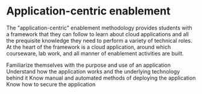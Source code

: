 # Application-centric enablement

The "application-centric" enablement methodology provides students with a framework that they can follow to learn about cloud applications and all the prequisite knowledge they need to perform a variety of technical roles. At the heart of the framework is a cloud application, around which courseware, lab work, and all manner of enablement activities are built.

Familiarize themselves with the purpose and use of an application
Understand how the application works and the underlying technology behind it
Know manual and automated methods of deploying the application
Know how to secure the application



